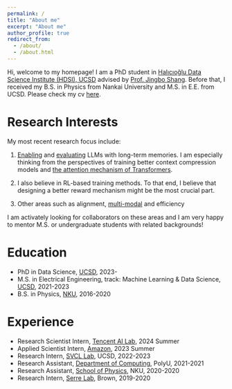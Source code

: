 ```yaml
---
permalink: /
title: "About me"
excerpt: "About me"
author_profile: true
redirect_from: 
  - /about/
  - /about.html
---
```


Hi, welcome to my homepage! I am a PhD student in [Halıcıoğlu Data Science Institute (HDSI), UCSD](https://www.ece.ucsd.edu/) advised by [Prof. Jingbo Shang](https://shangjingbo1226.github.io/). Before that, I received my B.S. in Physics from Nankai University and M.S. in E.E. from UCSD. Please check my cv [here](https://zhang-yu-wei.github.io/files/cv.pdf).

Research Interests
======

My most recent research focus include:

1. [Enabling](https://arxiv.org/abs/2402.04624) and [evaluating](https://arxiv.org/pdf/2410.10813.pdf) LLMs with long-term memories. I am especially thinking from the perspectives of training better context compression models and [the attention mechanism of Transformers](https://arxiv.org/abs/2503.09819).

2. I also believe in RL-based training methods. To that end, I believe that designing a better reward mechanism might be the most crucial part.

3. Other areas such as alignment, [multi-modal](https://arxiv.org/pdf/2303.05068.pdf) and efficiency

I am activately looking for collaborators on these areas and I am very happy to mentor M.S. or undergraduate students with related backgrounds!

Education
======
* PhD in Data Science, [UCSD](https://ucsd.edu/), 2023-
* M.S. in Electrical Engineering, track: Machine Learning & Data Science, [UCSD](https://ucsd.edu/), 2021-2023
* B.S. in Physics, [NKU](https://en.nankai.edu.cn/), 2016-2020

Experience
======
* Research Scientist Intern, [Tencent AI Lab](), 2024 Summer
* Applied Scientist Intern, [Amazon](), 2023 Summer
* Research Intern, [SVCL Lab](http://www.svcl.ucsd.edu/), UCSD, 2022-2023
* Research Assistant, [Department of Computing](https://www.polyu.edu.hk/comp/), PolyU, 2021-2021
* Research Assistant, [School of Physics](https://physics.nankai.edu.cn/wlxyen/main.htm), NKU, 2020-2020
* Research Intern, [Serre Lab](https://serre-lab.clps.brown.edu/), Brown, 2019-2020

